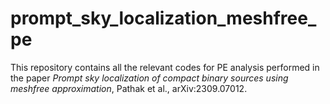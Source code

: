 # prompt_sky_localization_meshfree_pe
This repository contains all the relevant codes for PE analysis performed in the paper _Prompt sky localization of compact binary sources using meshfree approximation_, Pathak et al., arXiv:2309.07012.
